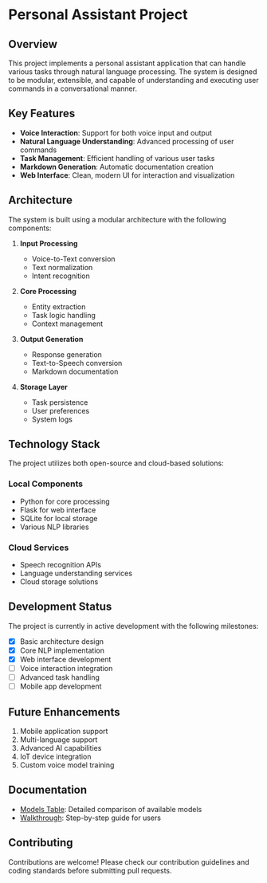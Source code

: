 # Personal Assistant Project

## Overview
This project implements a personal assistant application that can handle various tasks through natural language processing. The system is designed to be modular, extensible, and capable of understanding and executing user commands in a conversational manner.

## Key Features
- **Voice Interaction**: Support for both voice input and output
- **Natural Language Understanding**: Advanced processing of user commands
- **Task Management**: Efficient handling of various user tasks
- **Markdown Generation**: Automatic documentation creation
- **Web Interface**: Clean, modern UI for interaction and visualization

## Architecture
The system is built using a modular architecture with the following components:

1. **Input Processing**
   - Voice-to-Text conversion
   - Text normalization
   - Intent recognition

2. **Core Processing**
   - Entity extraction
   - Task logic handling
   - Context management

3. **Output Generation**
   - Response generation
   - Text-to-Speech conversion
   - Markdown documentation

4. **Storage Layer**
   - Task persistence
   - User preferences
   - System logs

## Technology Stack
The project utilizes both open-source and cloud-based solutions:

### Local Components
- Python for core processing
- Flask for web interface
- SQLite for local storage
- Various NLP libraries

### Cloud Services
- Speech recognition APIs
- Language understanding services
- Cloud storage solutions

## Development Status
The project is currently in active development with the following milestones:

- [x] Basic architecture design
- [x] Core NLP implementation
- [x] Web interface development
- [ ] Voice interaction integration
- [ ] Advanced task handling
- [ ] Mobile app development

## Future Enhancements
1. Mobile application support
2. Multi-language support
3. Advanced AI capabilities
4. IoT device integration
5. Custom voice model training

## Documentation
- [Models Table](ModelsTable.md): Detailed comparison of available models
- [Walkthrough](Walkthrough.md): Step-by-step guide for users

## Contributing
Contributions are welcome! Please check our contribution guidelines and coding standards before submitting pull requests.
